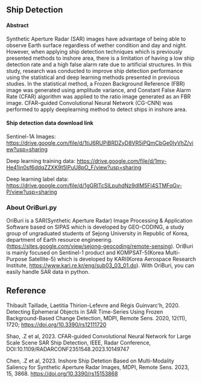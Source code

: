 ## Ship Detection

#### Abstract

Synthetic Aperture Radar (SAR) images have advantage of being able to observe Earth surface regardless of wether condition and day and night. However, when applying ship detection techniques which is previously presented methods to inshore area, there is a limitation of having a low ship detection rate and a high false alarm rate due to artificial structures. In this study, research was conducted to improve ship detection performance using the statistical and deep learning methods presented in previous studies. In the statistical method, a Frozen Background Reference (FBR) image was generated using amplitude variance, and Constant False Alarm Rate (CFAR) algorithm was applied to the ratio image generated as an FBR image. CFAR-guided Convolutional Neural Network (CG-CNN) was performed to apply deeplearning method to detect ships in inshore area. 

#### Ship detection data download link
Sentinel-1A Images: https://drive.google.com/file/d/1tiJ6RUPiBRDZyD8VR5iPQmCbGe0IyVhZ/view?usp=sharing

Deep learning training data: https://drive.google.com/file/d/1my-He41in0sf6ddqZZXK9t5lPuU8pO_F/view?usp=sharing

Deep learning label data: https://drive.google.com/file/d/1gGRlTcSlLpuhdNz9dIM5Fl4STMFqGv-P/view?usp=sharing

### About OriBuri.py

OriBuri is a SAR(Synthetic Aperture Radar) Image Processing & Application Software based on SIPAS which is
developed by GEO-CODING, a study group of ungraduated students of Sejong University in Republic
of Korea, department of Earth resource engineering. (https://sites.google.com/view/sejong-geocoding/remote-sensing). OriBuri is mainly focused on
Sentinel-1 product and KOMPSAT-5(Korea Multi-Purpose Satellite-5) which is developed by KARI(Korea Aerospace Research Institute, https://www.kari.re.kr/eng/sub03_03_01.do). With OriBuri,
you can easily handle SAR data in python.

## Reference

Thibault Taillade, Laetitia Thirion-Lefevre and Régis Guinvarc’h, 2020.
Detecting Ephemeral Objects in SAR Time-Series Using Frozen Background-Based Change Detection,
MDPI, Remote Sens. 2020, 12(11), 1720; https://doi.org/10.3390/rs12111720

Shao, .Z et al, 2023.
CFAR-guided Convolutional Neural Network for Large Scale Scene SAR Ship Detection,
IEEE, Radar Conference, DOI:10.1109/RADARCONF2351548.2023.10149747

Chen, .Z et al, 2023.
Inshore Ship Detetion Based on Multi-Modality Saliency for Synthetic Aperture Radar Images,
MDPI, Remote Sens. 2023, 15, 3868. https://doi.org/10.3390/rs15153868
